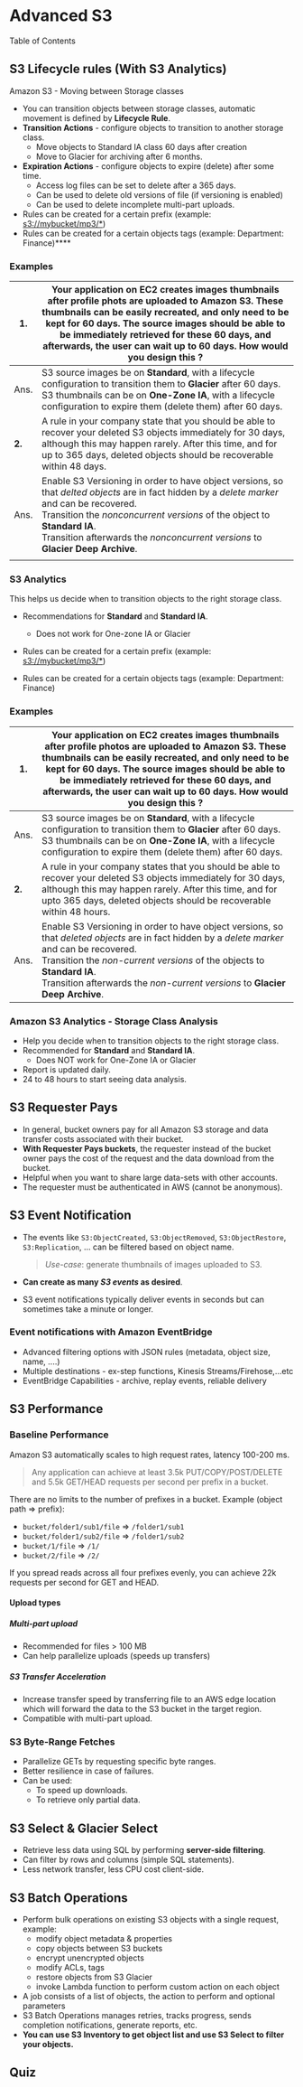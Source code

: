 # Advanced S3

Table of Contents

## S3 Lifecycle rules (With S3 Analytics)

Amazon S3 - Moving between Storage classes

- You can transition objects between storage classes, automatic movement is defined by **Lifecycle Rule**.
- **Transition Actions** - configure objects to transition to another storage class.
  - Move objects to Standard IA class 60 days after creation
  - Move to Glacier for archiving after 6 months.
- **Expiration Actions** - configure objects to expire (delete) after some time.
  - Access log files can be set to delete after a 365 days.
  - Can be used to delete old versions of file (if versioning is enabled)
  - Can be used to delete incomplete multi-part uploads.
- Rules can be created for a certain prefix (example: [s3://mybucket/mp3/*]())
- Rules can be created for a certain objects tags (example: Department: Finance)****

### Examples

| 1.     | Your application on EC2 creates images thumbnails after profile phots are uploaded to Amazon S3. These thumbnails can be easily recreated, and only need to be kept for 60 days. The source images should be able to be immediately retrieved for these 60 days, and afterwards, the user can wait up to 60 days. How would you design this ? |
| ------ | ------------------------------------------------------------ |
| Ans.   | S3 source images be on **Standard**, with a lifecycle configuration to transition them to **Glacier** after 60 days.<br />S3 thumbnails can be on **One-Zone IA**, with a lifecycle configuration to expire them (delete them) after 60 days. |
| **2.** | A rule in your company state that you should be able to recover your deleted S3 objects immediately for 30 days, although this may happen rarely. After this time, and for up to 365 days, deleted objects should be recoverable within 48 days. |
| Ans.   | Enable S3 Versioning in order to have object versions, so that *delted objects* are in fact hidden by a *delete marker* and can be recovered.<br />Transition the *nonconcurrent versions* of the object to **Standard IA**.<br />Transition  afterwards the *nonconcurrent versions* to **Glacier Deep Archive**. |
|        |                                                              |

### S3 Analytics

This helps us decide when to transition objects to the right storage class.

- Recommendations for **Standard** and **Standard IA**.
  - Does not work for One-zone IA or Glacier

- Rules can be created for a certain prefix (example: [s3://mybucket/mp3/*]()) 
- Rules can be created for a certain objects tags (example: Department: Finance)

### Examples

| 1.     | Your application on EC2 creates images thumbnails after profile photos are uploaded to Amazon S3. These thumbnails can be easily recreated, and only need to be kept for 60 days. The source images should be able to be immediately retrieved for these 60 days, and afterwards, the user can wait up to 60 days. How would you design this ? |
| ------ | ------------------------------------------------------------ |
| Ans.   | S3 source images be on **Standard**, with a lifecycle configuration to transition them to **Glacier** after 60 days.<br />S3 thumbnails can be on **One-Zone IA**, with a lifecycle configuration to expire them (delete them) after 60 days. |
| **2.** | A rule in your company states that you should be able to recover your deleted S3 objects immediately for 30 days, although this may happen rarely. After this time, and for upto 365 days, deleted objects should be recoverable within 48 hours. |
| Ans.   | Enable S3 Versioning in order to have object versions, so that *deleted objects* are in fact hidden by a *delete marker* and can be recovered.<br />Transition the *non-current versions* of the objects to **Standard IA**.<br />Transition afterwards the *non-current versions* to **Glacier Deep Archive**. |

### Amazon S3 Analytics - Storage Class Analysis

- Help you decide when to transition objects to the right storage class.
- Recommended for **Standard** and **Standard IA**.
  - Does NOT work for One-Zone IA or Glacier
- Report is updated daily.
- 24 to 48 hours to start seeing data analysis.

## S3 Requester Pays

- In general, bucket owners pay for all Amazon S3 storage and data transfer costs associated with their bucket.
- **With Requester Pays buckets**, the requester instead of the bucket owner pays the cost of the request and the data download from the bucket.
- Helpful when you want to share large data-sets with other accounts.
- The requester must be authenticated in AWS (cannot be anonymous).

## S3 Event Notification

- The events like `S3:ObjectCreated`, `S3:ObjectRemoved`, `S3:ObjectRestore`, `S3:Replication`, ... can be filtered based on object name.

  > *Use-case*: generate thumbnails of images uploaded to S3.

- **Can create as many *S3 events* as desired**.

- S3 event notifications typically deliver events in seconds but can sometimes take a minute or longer.

### Event notifications with Amazon EventBridge

- Advanced filtering options with JSON rules (metadata, object size, name, ....)
- Multiple destinations - ex-step functions, Kinesis Streams/Firehose,...etc
- EventBridge Capabilities - archive, replay events, reliable delivery

## S3 Performance

### Baseline Performance

Amazon S3 automatically scales to high request rates, latency 100-200 ms.

> Any application can achieve at least 3.5k PUT/COPY/POST/DELETE and 5.5k GET/HEAD requests per second per prefix in a bucket.

There are no limits to the number of prefixes in a bucket.
Example (object path => prefix):

- `bucket/folder1/sub1/file` => `/folder1/sub1`
- `bucket/folder1/sub2/file` => `/folder1/sub2`
- `bucket/1/file` => `/1/`
- `bucket/2/file` => `/2/`

If you spread reads across all four prefixes evenly, you can achieve 22k requests per second for GET and HEAD.

#### Upload types

##### Multi-part upload

- Recommended for files > 100 MB
- Can help parallelize uploads (speeds up transfers)

##### S3 Transfer Acceleration

- Increase transfer speed by transferring file to an AWS edge location which will forward the data to the S3 bucket in the target region.
- Compatible with multi-part upload.

### S3 Byte-Range Fetches

- Parallelize GETs by requesting specific byte ranges.
- Better resilience in case of failures.
- Can be used:
  - To speed up downloads.
  - To retrieve only partial data.

## S3 Select & Glacier Select

- Retrieve less data using SQL by performing **server-side filtering**.
- Can filter by rows and columns (simple SQL statements).
- Less network transfer, less CPU cost client-side.

## S3 Batch Operations

- Perform bulk operations on existing S3 objects with a single request, example:
  - modify object metadata & properties
  - copy objects between S3 buckets
  - encrypt unencrypted objects
  - modify ACLs, tags
  - restore objects from S3 Glacier
  - invoke Lambda function to perform custom action on each object
- A job consists of a list of objects, the action to perform and optional parameters
- S3 Batch Operations manages retries, tracks progress, sends completion notifications, generate reports, etc.
- **You can use S3 Inventory to get object list and use S3 Select to filter your objects.**

## Quiz

